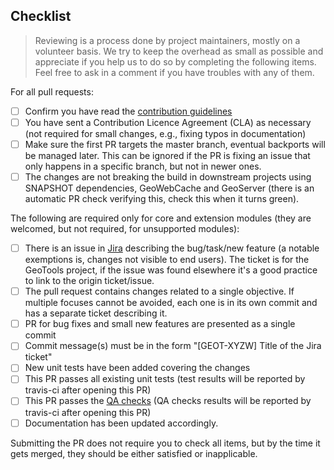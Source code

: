 <Include a few sentences describing the overall goals for this Pull Request>

## Checklist

> Reviewing is a process done by project maintainers, mostly on a volunteer basis. We try to keep the overhead as small as possible and appreciate if you help us to do so by completing the following items. Feel free to ask in a comment if you have troubles with any of them.

For all pull requests:

- [ ] Confirm you have read the [contribution guidelines](https://github.com/geotools/geotools/blob/master/CONTRIBUTING.md) 
- [ ] You have sent a Contribution Licence Agreement (CLA) as necessary (not required for small changes, e.g., fixing typos in documentation)
- [ ] Make sure the first PR targets the master branch, eventual backports will be managed later. This can be ignored if the PR is fixing an issue that only happens in a specific branch, but not in newer ones.
- [ ] The changes are not breaking the build in downstream projects using SNAPSHOT dependencies, GeoWebCache and GeoServer (there is an automatic PR check verifying this, check this when it turns green).

The following are required only for core and extension modules (they are welcomed, but not required, for unsupported modules):
- [ ] There is an issue in [Jira](https://osgeo-org.atlassian.net/projects/GEOT) describing the bug/task/new feature (a notable exemptions is, changes not visible to end users). The ticket is for the GeoTools project, if the issue was found elsewhere it's a good practice to link to the origin ticket/issue.
- [ ] The pull request contains changes related to a single objective. If multiple focuses cannot be avoided, each one is in its own commit and has a separate ticket describing it.
- [ ] PR for bug fixes and small new features are presented as a single commit
- [ ] Commit message(s) must be in the form "[GEOT-XYZW] Title of the Jira ticket"
- [ ] New unit tests have been added covering the changes
- [ ] This PR passes all existing unit tests (test results will be reported by travis-ci after opening this PR)
- [ ] This PR passes the [QA checks](https://docs.geotools.org/latest/developer/conventions/code/qa.html) (QA checks results will be reported by travis-ci after opening this PR)
- [ ] Documentation has been updated accordingly.

Submitting the PR does not require you to check all items, but by the time it gets merged, they should be either satisfied or inapplicable.
